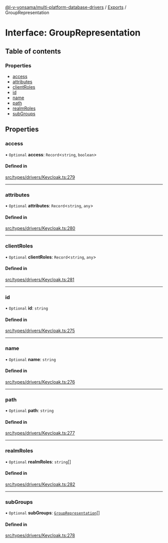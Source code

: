 [@l-v-yonsama/multi-platform-database-drivers](../README.md) / [Exports](../modules.md) / GroupRepresentation

# Interface: GroupRepresentation

## Table of contents

### Properties

- [access](GroupRepresentation.md#access)
- [attributes](GroupRepresentation.md#attributes)
- [clientRoles](GroupRepresentation.md#clientroles)
- [id](GroupRepresentation.md#id)
- [name](GroupRepresentation.md#name)
- [path](GroupRepresentation.md#path)
- [realmRoles](GroupRepresentation.md#realmroles)
- [subGroups](GroupRepresentation.md#subgroups)

## Properties

### access

• `Optional` **access**: `Record`<`string`, `boolean`\>

#### Defined in

[src/types/drivers/Keycloak.ts:279](https://github.com/l-v-yonsama/db-drivers/blob/9c8d668/src/types/drivers/Keycloak.ts#L279)

___

### attributes

• `Optional` **attributes**: `Record`<`string`, `any`\>

#### Defined in

[src/types/drivers/Keycloak.ts:280](https://github.com/l-v-yonsama/db-drivers/blob/9c8d668/src/types/drivers/Keycloak.ts#L280)

___

### clientRoles

• `Optional` **clientRoles**: `Record`<`string`, `any`\>

#### Defined in

[src/types/drivers/Keycloak.ts:281](https://github.com/l-v-yonsama/db-drivers/blob/9c8d668/src/types/drivers/Keycloak.ts#L281)

___

### id

• `Optional` **id**: `string`

#### Defined in

[src/types/drivers/Keycloak.ts:275](https://github.com/l-v-yonsama/db-drivers/blob/9c8d668/src/types/drivers/Keycloak.ts#L275)

___

### name

• `Optional` **name**: `string`

#### Defined in

[src/types/drivers/Keycloak.ts:276](https://github.com/l-v-yonsama/db-drivers/blob/9c8d668/src/types/drivers/Keycloak.ts#L276)

___

### path

• `Optional` **path**: `string`

#### Defined in

[src/types/drivers/Keycloak.ts:277](https://github.com/l-v-yonsama/db-drivers/blob/9c8d668/src/types/drivers/Keycloak.ts#L277)

___

### realmRoles

• `Optional` **realmRoles**: `string`[]

#### Defined in

[src/types/drivers/Keycloak.ts:282](https://github.com/l-v-yonsama/db-drivers/blob/9c8d668/src/types/drivers/Keycloak.ts#L282)

___

### subGroups

• `Optional` **subGroups**: [`GroupRepresentation`](GroupRepresentation.md)[]

#### Defined in

[src/types/drivers/Keycloak.ts:278](https://github.com/l-v-yonsama/db-drivers/blob/9c8d668/src/types/drivers/Keycloak.ts#L278)
